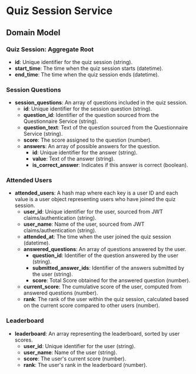 # Quiz Session Service

## Domain Model

### Quiz Session: Aggregate Root

- **id**: Unique identifier for the quiz session (string).
- **start_time**: The time when the quiz session starts (datetime).
- **end_time**: The time when the quiz session ends (datetime).

### Session Questions

- **session_questions**: An array of questions included in the quiz session.
  - **id**: Unique identifier for the session question (string).
  - **question_id**: Identifier of the question sourced from the Questionnaire Service (string).
  - **question_text**: Text of the question sourced from the Questionnaire Service (string).
  - **score**: The score assigned to the question (number).
  - **answers**: An array of possible answers for the question.
    - **id**: Unique identifier for the answer (string).
    - **value**: Text of the answer (string).
    - **is_correct_answer**: Indicates if this answer is correct (boolean).

### Attended Users

- **attended_users**: A hash map where each key is a user ID and each value is a user object representing users who have joined the quiz session.
  - **user_id**: Unique identifier for the user, sourced from JWT claims/authentication (string).
  - **user_name**: Name of the user, sourced from JWT claims/authentication (string).
  - **attended_at**: The time when the user joined the quiz session (datetime).
  - **answered_questions**: An array of questions answered by the user.
    - **question_id**: Identifier of the question answered by the user (string).
    - **submitted_answer_ids**: Identifier of the answers submitted by the user (string).
    - **score**: Total Score obtained for the answered question (number).
  - **current_score**: The cumulative score of the user, computed from answered questions (number).
  - **rank**: The rank of the user within the quiz session, calculated based on the current score compared to other users (number).

### Leaderboard

- **leaderboard**: An array representing the leaderboard, sorted by user scores.
  - **user_id**: Unique identifier for the user (string).
  - **user_name**: Name of the user (string).
  - **score**: The user's current score (number).
  - **rank**: The user's rank in the leaderboard (number).
